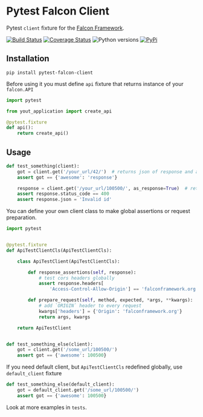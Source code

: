 Pytest Falcon Client
===
Pytest `client` fixture for the [Falcon Framework](https://github.com/falconry/falcon).

[![Build Status](https://travis-ci.org/sivakov512/pytest-falcon-client.svg?branch=master)](https://travis-ci.org/sivakov512/pytest-falcon-client)
[![Coverage Status](https://coveralls.io/repos/github/sivakov512/pytest-falcon-client/badge.svg?branch=master)](https://coveralls.io/github/sivakov512/pytest-falcon-client?branch=master)
![Python versions](https://img.shields.io/badge/python-3.4,%203.5,%203.6,%203.7-blue.svg)
[![PyPi](https://img.shields.io/pypi/v/pytest-falcon-client.svg)](https://pypi.python.org/pypi/pytest-falcon-client)

## Installation

``` shell
pip install pytest-falcon-client
```

Before using it you must define `api` fixture that returns instance of your `falcon.API`

``` python
import pytest

from yout_application import create_api

@pytest.fixture
def api():
    return create_api()
```

## Usage

``` python
def test_something(client):
    got = client.get('/your_url/42/')  # returns json of response and automatically check response status code
    assert got == {'awesome': 'response'}

    response = client.get('/your_url/100500/', as_response=True)  # returns testing response object and skip status code check
    assert response.status_code == 400
    assert response.json = 'Invalid id'
```

You can define your own client class to make global assertions or request preparation.
``` python
import pytest


@pytest.fixture
def ApiTestClientCls(ApiTestClientCls):

    class ApiTestClient(ApiTestClientCls):

        def response_assertions(self, response):
            # test cors headers globally
            assert response.headers[
                'Access-Control-Allow-Origin'] == 'falconframework.org'

        def prepare_request(self, method, expected, *args, **kwargs):
            # add `ORIGIN` header to every request
            kwargs['headers'] = {'Origin': 'falconframework.org'}
            return args, kwargs

    return ApiTestClient


def test_something_else(client):
    got = client.get('/some_url/100500/')
    assert got == {'awesome': 100500}
```

If you need default client, but `ApiTestClientCls` redefined globally, use `default_client` fixture
``` python
def test_something_else(default_client):
    got = default_client.get('/some_url/100500/')
    assert got == {'awesome': 100500}
```

Look at more examples in `tests`.
